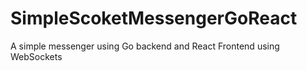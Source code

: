 # SimpleScoketMessengerGoReact
A simple messenger using Go backend and React Frontend using WebSockets
